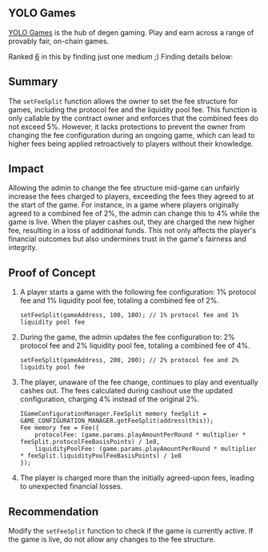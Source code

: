 ## YOLO Games

[YOLO Games](https://cantina.xyz/competitions/a2c3cc6a-e384-495f-9751-5d7e657bc219) is the hub of degen gaming. Play and earn across a range of provably fair, on-chain games.

Ranked [6](https://cantina.xyz/competitions/a2c3cc6a-e384-495f-9751-5d7e657bc219/leaderboard) in this by finding just one medium ;) Finding details below:

## Summary

The `setFeeSplit` function allows the owner to set the fee structure for games, including the protocol fee and the liquidity pool fee. This function is only callable by the contract owner and enforces that the combined fees do not exceed 5%. However, it lacks protections to prevent the owner from changing the fee configuration during an ongoing game, which can lead to higher fees being applied retroactively to players without their knowledge.

## Impact

Allowing the admin to change the fee structure mid-game can unfairly increase the fees charged to players, exceeding the fees they agreed to at the start of the game. For instance, in a game where players originally agreed to a combined fee of 2%, the admin can change this to 4% while the game is live. When the player cashes out, they are charged the new higher fee, resulting in a loss of additional funds. This not only affects the player's financial outcomes but also undermines trust in the game's fairness and integrity.

## Proof of Concept

1. A player starts a game with the following fee configuration: 1% protocol fee and 1% liquidity pool fee, totaling a combined fee of 2%.
    ```solidity
    setFeeSplit(gameAddress, 100, 100); // 1% protocol fee and 1% liquidity pool fee
    ```

2. During the game, the admin updates the fee configuration to: 2% protocol fee and 2% liquidity pool fee, totaling a combined fee of 4%.
    ```solidity
    setFeeSplit(gameAddress, 200, 200); // 2% protocol fee and 2% liquidity pool fee
    ```

3. The player, unaware of the fee change, continues to play and eventually cashes out. The fees calculated during cashout use the updated configuration, charging 4% instead of the original 2%.

    ```solidity
    IGameConfigurationManager.FeeSplit memory feeSplit = GAME_CONFIGURATION_MANAGER.getFeeSplit(address(this));
    Fee memory fee = Fee({
        protocolFee: (game.params.playAmountPerRound * multiplier * feeSplit.protocolFeeBasisPoints) / 1e8,
        liquidityPoolFee: (game.params.playAmountPerRound * multiplier * feeSplit.liquidityPoolFeeBasisPoints) / 1e8
    });
    ```

4. The player is charged more than the initially agreed-upon fees, leading to unexpected financial losses.

## Recommendation

Modify the `setFeeSplit` function to check if the game is currently active. If the game is live, do not allow any changes to the fee structure.

